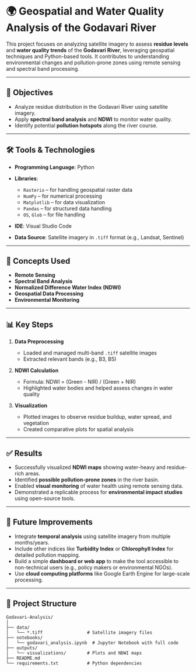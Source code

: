 # 🌍 Geospatial and Water Quality Analysis of the Godavari River

This project focuses on analyzing satellite imagery to assess **residue levels** and **water quality trends** of the **Godavari River**, leveraging geospatial techniques and Python-based tools. It contributes to understanding environmental changes and pollution-prone zones using remote sensing and spectral band processing.

---

## 📌 Objectives

- Analyze residue distribution in the Godavari River using satellite imagery.
- Apply **spectral band analysis** and **NDWI** to monitor water quality.
- Identify potential **pollution hotspots** along the river course.

---

## 🛠️ Tools & Technologies

- **Programming Language**: Python  
- **Libraries**:
  - `Rasterio` – for handling geospatial raster data  
  - `NumPy` – for numerical processing  
  - `Matplotlib` – for data visualization  
  - `Pandas` – for structured data handling  
  - `OS`, `Glob` – for file handling  

- **IDE**: Visual Studio Code  
- **Data Source**: Satellite imagery in `.tiff` format (e.g., Landsat, Sentinel)

---

## 🧪 Concepts Used

- **Remote Sensing**
- **Spectral Band Analysis**
- **Normalized Difference Water Index (NDWI)**
- **Geospatial Data Processing**
- **Environmental Monitoring**

---

## 📊 Key Steps

1. **Data Preprocessing**  
   - Loaded and managed multi-band `.tiff` satellite images
   - Extracted relevant bands (e.g., B3, B5)

2. **NDWI Calculation**  
   - Formula: NDWI = (Green - NIR) / (Green + NIR)  
   - Highlighted water bodies and helped assess changes in water quality

3. **Visualization**  
   - Plotted images to observe residue buildup, water spread, and vegetation
   - Created comparative plots for spatial analysis

---

## ✅ Results

- Successfully visualized **NDWI maps** showing water-heavy and residue-rich areas.
- Identified **possible pollution-prone zones** in the river basin.
- Enabled **visual monitoring** of water health using remote sensing data.
- Demonstrated a replicable process for **environmental impact studies** using open-source tools.

---

## 🚀 Future Improvements

- Integrate **temporal analysis** using satellite imagery from multiple months/years.
- Include other indices like **Turbidity Index** or **Chlorophyll Index** for detailed pollution mapping.
- Build a simple **dashboard or web app** to make the tool accessible to non-technical users (e.g., policy makers or environmental NGOs).
- Use **cloud computing platforms** like Google Earth Engine for large-scale processing.

---

## 📁 Project Structure

```plaintext
Godavari-Analysis/
│
├── data/
│   └── *.tiff                 # Satellite imagery files
├── notebooks/
│   └── godavari_analysis.ipynb  # Jupyter Notebook with full code
├── outputs/
│   └── visualizations/        # Plots and NDWI maps
├── README.md
└── requirements.txt           # Python dependencies
